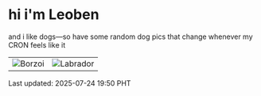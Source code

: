 # hi i'm Leoben

and i like dogs—so have some random dog pics that change whenever my CRON feels like it

|  |  |
|--------|----------|
| ![Borzoi](https://random-dog-vercel.vercel.app/api/random-borzoi?v=1753357857) | ![Labrador](https://random-dog-vercel.vercel.app/api/random-labrador?v=1753357857) |

Last updated: 2025-07-24 19:50 PHT
